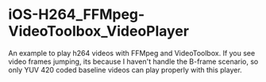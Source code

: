 # iOS-H264_FFMpeg-VideoToolbox_VideoPlayer

An example to play h264 videos with FFMpeg and VideoToolbox. If you see video frames jumping, its because I haven't handle the 
B-frame scenario, so only YUV 420 coded baseline videos can play properly with this player.
